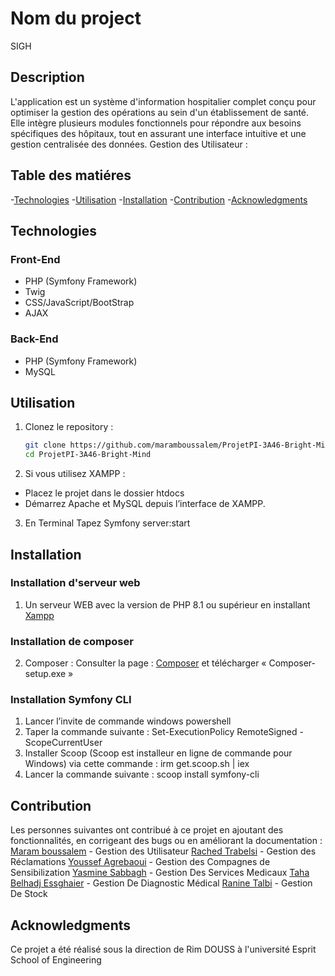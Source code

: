 # Nom du project
SIGH
## Description 
L'application est un système d'information hospitalier complet conçu pour optimiser la gestion des opérations au sein d'un établissement de santé. Elle intègre plusieurs modules fonctionnels pour répondre aux besoins spécifiques des hôpitaux, tout en assurant une interface intuitive et une gestion centralisée des données.
Gestion des Utilisateur : 
## Table des matiéres
-[Technologies](#Contribution)
-[Utilisation](#Utilisation)
-[Installation](#Installation)
-[Contribution](#Contribution)
-[Acknowledgments](#Acknowledgments)

## Technologies

### Front-End
* PHP (Symfony Framework)
* Twig
* CSS/JavaScript/BootStrap
* AJAX

### Back-End
* PHP (Symfony Framework)
* MySQL

## Utilisation
1. Clonez le repository :
    ```bash
    git clone https://github.com/maramboussalem/ProjetPI-3A46-Bright-Mind.git
    cd ProjetPI-3A46-Bright-Mind


2. Si vous utilisez XAMPP :

* Placez le projet dans le dossier htdocs
* Démarrez Apache et MySQL depuis l’interface de XAMPP.

3. En Terminal Tapez Symfony server:start


## Installation
### Installation d'serveur web
1. Un serveur WEB avec la version de PHP 8.1 ou supérieur en installant [Xampp](https://www.apachefriends.org/download.html) 
### Installation de composer
2. Composer : Consulter la page : [Composer](https://getcomposer.org/download/) et télécharger « Composer-setup.exe »
### Installation Symfony CLI
1. Lancer l’invite de commande windows powershell
2. Taper la commande suivante : Set-ExecutionPolicy RemoteSigned -ScopeCurrentUser
3. Installer Scoop (Scoop est installeur en ligne de commande pour Windows) via cette commande : irm get.scoop.sh | iex
4. Lancer la commande suivante : scoop install symfony-cli

## Contribution
Les personnes suivantes ont contribué à ce projet en ajoutant des fonctionnalités, en corrigeant des bugs ou en améliorant la documentation :
[Maram boussalem](https://github.com/maramboussalem) - Gestion des Utilisateur
[Rached Trabelsi](https://github.com/3aatroos) - Gestion des Réclamations
[Youssef Agrebaoui](https://github.com/YoussefAG1337) - Gestion des Compagnes de Sensibilization
[Yasmine Sabbagh](https://github.com/yasminesabbagh) - Gestion Des Services Medicaux
[Taha Belhadj Essghaier](https://github.com/TahaBelhadjEssghaier) - Gestion De Diagnostic Médical
[Ranine Talbi](https://github.com/ranine1talbi) - Gestion De Stock

## Acknowledgments 
Ce projet a été réalisé sous la direction de Rim DOUSS à l'université Esprit School of Engineering


